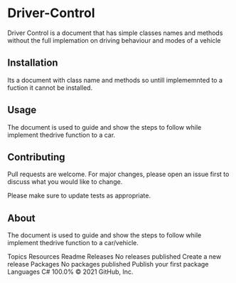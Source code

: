 # Driver-Control

Driver Control is a document that has simple classes names and methods without the full implemation on driving behaviour and modes of a vehicle 

## Installation
Its a document with class name and methods so untill implememnted to a fuction it cannot be installed. 

## Usage
The document is used to guide and show the steps to follow while implement thedrive function to a car. 

## Contributing
Pull requests are welcome. For major changes, please open an issue first to discuss what you would like to change.

Please make sure to update tests as appropriate.

## About
The document is used to guide and show the steps to follow while implement thedrive function to a car/vehicle.

Topics
Resources
 Readme
Releases
No releases published
Create a new release
Packages
No packages published
Publish your first package
Languages
C#
100.0%
© 2021 GitHub, Inc.
